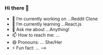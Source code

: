### Hi there 👋


- 🔭 I’m currently working on ...Reddit Clone
- 🌱 I’m currently learning ...React.js 
- 💬 Ask me about ...Anything!
- 📫 How to reach me: ...
- 😄 Pronouns: ... She/Her
- ⚡ Fun fact: ...
-->
